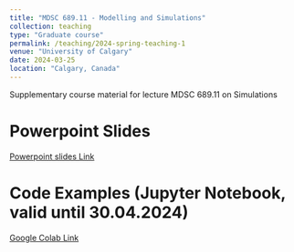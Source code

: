 ```yaml
---
title: "MDSC 689.11 - Modelling and Simulations"
collection: teaching
type: "Graduate course"
permalink: /teaching/2024-spring-teaching-1
venue: "University of Calgary"
date: 2024-03-25
location: "Calgary, Canada"
---
```


Supplementary course material for lecture MDSC 689.11 on Simulations

Powerpoint Slides
======

[Powerpoint slides Link](link.de)

Code Examples (Jupyter Notebook, valid until 30.04.2024)
======


[Google Colab Link](https://colab.research.google.com/drive/1CXJtL_sqo5YhN5sq7YuYTl37yuFXbxuv?usp=sharing)

